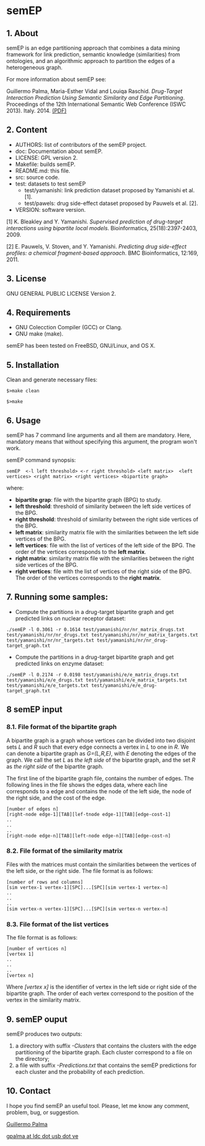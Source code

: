 # semEP

## 1.  About

semEP is an edge partitioning approach that combines
a data mining framework for link prediction, semantic knowledge
(similarities) from ontologies, and an algorithmic approach
to partition the edges of a heterogeneous graph.

For more information about semEP see:

Guillermo Palma, Maria-Esther Vidal and Louiqa Raschid.
*Drug-Target Interaction Prediction Using Semantic Similarity and Edge
Partitioning*. Proceedings of the 12th International Semantic Web
Conference (ISWC 2013). Italy. 2014. [(PDF)](http://ldc.usb.ve/~gpalma/papers/semEP-ISWC14.pdf)

## 2. Content

* AUTHORS: list of contributors of the semEP project.
* doc: Documentation about semEP. 
* LICENSE: GPL version 2.
* Makefile: builds semEP.
* README.md: this file.
* src: source code.
* test: datasets to test semEP
  * test/yamanishi: link prediction dataset proposed by Yamanishi et al. [1].
  * test/pawels:   drug side-effect dataset proposed by Pauwels et al. [2].
* VERSION: software version.
  
[1] K. Bleakley and Y. Yamanishi.
*Supervised prediction of drug-target interactions
using bipartite local models*. Bioinformatics, 25(18):2397-2403, 2009.

[2] E. Pauwels, V. Stoven, and Y. Yamanishi.
*Predicting drug side-effect profiles: a chemical fragment-based approach*.
BMC Bioinformatics, 12:169, 2011.

## 3. License

GNU GENERAL PUBLIC LICENSE Version 2.

## 4. Requirements

* GNU Colecction Compiler (GCC) or Clang.
* GNU make (make).

semEP has been tested on FreeBSD, GNU/Linux, and OS X.

## 5. Installation

Clean and generate necessary files:

`$>make clean`

`$>make`

## 6. Usage

semEP has 7 command line arguments and all them
are mandatory. Here, mandatory means that without specifying this
argument, the program won't work.

semEP command synopsis:

`semEP  <-l left threshold> <-r right threshold> <left matrix>  <left vertices> <right matrix> <right vertices> <bipartite graph>`

where:

* __bipartite grap__: file with the bipartite graph (BPG) to study.
* __left threshold__: threshold of similarity between the left side vertices of the BPG.
* __right threshold__: threshold of similarity between the right side vertices of the BPG.
* __left matrix__: similarity matrix file with the similarities between the left side vertices of the BPG.
* __left vertices__: file with the list of vertices of the left side of the BPG. The order of the vertices corresponds to the __left matrix__. 
* __right matrix__: similarity matrix file with the similarities between the right side vertices of the BPG.
* __right vertices__: file with the list of vertices of the right side of the BPG. The order of the vertices corresponds to the __right matrix__. 

## 7. Running some samples:

* Compute the partitions in a drug-target bipartite graph and get predicted links on nuclear receptor dataset:

`./semEP -l 0.3061 -r 0.1614 test/yamanishi/nr/nr_matrix_drugs.txt test/yamanishi/nr/nr_drugs.txt test/yamanishi/nr/nr_matrix_targets.txt test/yamanishi/nr/nr_targets.txt test/yamanishi/nr/nr_drug-target_graph.txt`

* Compute the partitions in a drug-target bipartite graph and get predicted links on enzyme dataset:

`./semEP -l 0.2174 -r 0.0198 test/yamanishi/e/e_matrix_drugs.txt test/yamanishi/e/e_drugs.txt test/yamanishi/e/e_matrix_targets.txt test/yamanishi/e/e_targets.txt test/yamanishi/e/e_drug-target_graph.txt`

## 8 semEP input

### 8.1. File format of the bipartite graph

A bipartite graph is a graph whose vertices can be divided into
two disjoint sets *L* and *R* such that every edge connects a
vertex in *L* to one in *R*. We can denote a bipartite graph
as *G=(L,R,E)*, with *E* denoting the edges of the graph. We call
the set *L* as *the left side* of the bipartite graph, and the set *R*
as *the right side* of the bipartite graph. 

The first line of the bipartite graph file, contains the number of edges.
The following lines in the file shows the edges data, where
each line corresponds to a edge and contains the node of the left
side, the node of the right side, and the cost of the edge.

	[number of edges n]
	[right-node edge-1][TAB][lef-tnode edge-1][TAB][edge-cost-1]
	..
	..
	..
	[right-node edge-n][TAB][left-node edge-n][TAB][edge-cost-n]

### 8.2. File format of the similarity matrix

Files with the matrices must contain the similarities between the vertices of the left side,
or the right side. The file format is as follows:

	[number of rows and columns]
	[sim vertex-1 vertex-1][SPC]...[SPC][sim vertex-1 vertex-n]
	..
	..
	..
	[sim vertex-n vertex-1][SPC]...[SPC][sim vertex-n vertex-n]

### 8.3. File format of the list vertices

The file format is as follows:

	[number of vertices n]
	[vertex 1]
	..
	..
	..
	[vertex n]

Where *[vertex x]* is the identifier of vertex in the left side or right 
side of the bipartite graph. The order of each vertex correspond to the
position of the vertex in the similarity matrix.

## 9. semEP ouput

semEP produces two outputs:

1. a directory with suffix *-Clusters* that contains the clusters with the
edge partitioning of the bipartite graph. Each cluster correspond to a file on the directory;
2. a file with suffix *-Predictions.txt* that contains the semEP predictions for each cluster
and the probability of each prediction. 

## 10. Contact

I hope you find semEP an useful tool. Please, let me know
any comment, problem, bug, or suggestion.


[Guillermo Palma](http://www.ldc.usb.ve/~gpalma)

[gpalma at ldc dot usb dot ve ](mailto:gpalma@ldc.usb.ve)




